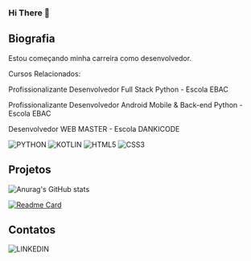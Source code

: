 ### Hi There 👋

## Biografia

Estou começando minha carreira como desenvolvedor. <p>
Cursos Relacionados: </p>
Profissionalizante Desenvolvedor Full Stack Python - Escola EBAC <p></p>
Profissionalizante Desenvolvedor Android Mobile & Back-end Python - Escola EBAC <p></p>
Desenvolvedor WEB MASTER - Escola DANKICODE <p></p>

![PYTHON](https://img.shields.io/badge/Python-FFD43B?style=for-the-badge&logo=python&logoColor=blue)
![KOTLIN](https://img.shields.io/badge/Kotlin-0095D5?&style=for-the-badge&logo=kotlin&logoColor=white)
![HTML5](https://img.shields.io/badge/HTML5-E34F26?style=for-the-badge&logo=html5&logoColor=white)
![CSS3](https://img.shields.io/badge/CSS3-1572B6?style=for-the-badge&logo=css3&logoColor=white)

## Projetos
![Anurag's GitHub stats](https://github-readme-stats.vercel.app/api?username=BritoM063&show_icons=true&theme=dracula)

[![Readme Card](https://github-readme-stats.vercel.app/api/pin/?username=BritoM063&repo=devweekgit.github.io)](https://github.com/BritoM063/devweekgit.github.io)

## Contatos
![LINKEDIN](https://img.shields.io/badge/LinkedIn-0077B5?style=for-the-badge&logo=linkedin&logoColor=white)
